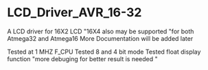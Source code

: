 # LCD_Driver_AVR_16-32
A LCD driver for 16X2 LCD "16X4 also may be supported "for both Atmega32 and Atmega16 
More Documentation will be added later 



Tested at 1 MHZ F_CPU 
Tested 8 and 4 bit mode 
Tested float display function "more debuging for better result is needed "

